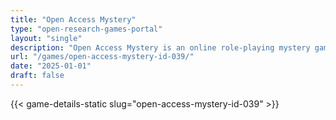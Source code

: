 ```yaml
---
title: "Open Access Mystery"
type: "open-research-games-portal"
layout: "single"
description: "Open Access Mystery is an online role-playing mystery game. Created in the context of COVID-19 lockdowns, it is designed to be played virtually via Zoom, Sky..."
url: "/games/open-access-mystery-id-039/"
date: "2025-01-01"
draft: false
---
```


{{< game-details-static slug="open-access-mystery-id-039" >}}
